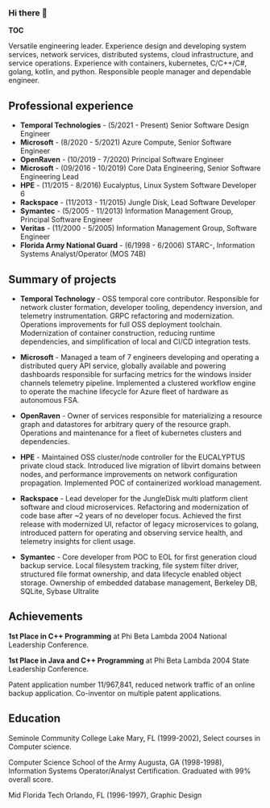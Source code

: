 ### Hi there 👋

<!--
**jbreiding/jbreiding** is a ✨ _special_ ✨ repository because its `README.md` (this file) appears on your GitHub profile.

Here are some ideas to get you started:

- 🔭 I’m currently working on ...
- 🌱 I’m currently learning ...
- 👯 I’m looking to collaborate on ...
- 🤔 I’m looking for help with ...
- 💬 Ask me about ...
- 📫 How to reach me: ...
- 😄 Pronouns: ...
- ⚡ Fun fact: ...
-->

__TOC__

Versatile engineering leader. Experience design and developing system services, network services, distributed systems, cloud infrastructure, and service operations. Experience with containers, kubernetes, C/C++/C#, golang, kotlin, and python. Responsible people manager and dependable engineer.

## Professional experience
* **Temporal Technologies** - (5/2021 - Present)
Senior Software Design Engineer
* **Microsoft** - (8/2020 - 5/2021)
Azure Compute, Senior Software Engineer
* **OpenRaven** - (10/2019 - 7/2020)
Principal Software Engineer
* **Microsoft** - (09/2016 - 10/2019)
Core Data Engineering, Senior Software Engineering Lead
* **HPE** - (11/2015 - 8/2016)
Eucalyptus, Linux System Software Developer 6
* **Rackspace** - (11/2013 - 11/2015)
Jungle Disk, Lead Software Developer
* **Symantec** - (5/2005 - 11/2013)
Information Management Group, Principal Software Engineer
* **Veritas** - (11/2000 - 5/2005)
Information Management Group, Software Engineer
* **Florida Army National Guard** - (6/1998 - 6/2006)
STARC-, Information Systems Analyst/Operator (MOS 74B)

## Summary of projects
* **Temporal Technology** -
  OSS temporal core contributor. Responsible for network cluster formation, developer tooling, dependency inversion, and telemetry instrumentation. GRPC refactoring and modernization. Operations improvements for full OSS deployment toolchain. Modernization of container construction, reducing runtime dependencies, and simplification of local and CI/CD integration tests.
  
* **Microsoft** -
  Managed a team of 7 engineers developing and operating a distributed query API service, globally available and powering dashboards responsible for surfacing metrics for the windows insider channels telemetry pipeline. Implemented a clustered workflow engine to operate the machine lifecycle for Azure fleet of hardware as autonomous FSA. 
  
* **OpenRaven** -
  Owner of services responsible for materializing a resource graph and datastores for arbitrary query of the resource graph. Operations and maintenance for a fleet of kubernetes clusters and dependencies.
  
* **HPE** -
  Maintained OSS cluster/node controller for the EUCALYPTUS private cloud stack. Introduced live migration of libvirt domains between nodes, and performance improvements on network configuration propagation. Implemented POC of containerized workload management.
  
* **Rackspace** -
  Lead developer for the JungleDisk multi platform client software and cloud microservices. Refactoring and modernization of code base after ~2 years of no developer focus. Achieved the first release with modernized UI, refactor of legacy microservices to golang, introduced pattern for operating and observing service health, and telemetry insights for client usage.
  
* **Symantec** -
  Core developer from POC to EOL for first generation cloud backup service. Local filesystem tracking, file system filter driver, structured file format ownership, and data lifecycle enabled object storage. Ownership of embedded database management, Berkeley DB, SQLite, Sybase Ultralite

## Achievements
**1st Place in C++ Programming** at Phi Beta Lambda 2004 National Leadership Conference.

**1st Place in Java and C++ Programming** at Phi Beta Lambda 2004 State Leadership Conference.

Patent application number 11/967,841, reduced network traffic of an online backup application.
Co-inventor on multiple patent applications.

## Education
Seminole Community College Lake Mary, FL (1999-2002), Select courses in Computer science.

Computer Science School of the Army Augusta, GA (1998-1998), Information Systems Operator/Analyst Certification. 
Graduated with 99% overall score.

Mid Florida Tech Orlando, FL (1996-1997), Graphic Design
